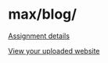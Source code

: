 # max/blog/

[Assignment details](/homework/blog)

[View your uploaded website](https://mpaulweeks.github.io/cfc2018/students/max/blog/)
